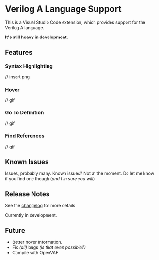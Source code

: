 # Verilog A Language Support

This is a Visual Studio Code extension, which provides support for the Verilog A language.

**It's still heavy in development.**


## Features

### Syntax Highlighting
// insert png

### Hover
// gif

### Go To Definition

// gif
### Find References
// gif


## Known Issues

Issues, probably many. Known issues? Not at the moment. Do let me know if you find one though (*and I'm sure you will*)

## Release Notes

See the [changelog](CHANGELOG.md) for more details

Currently in development.

## Future
- Better hover information.
- Fix *(all)* bugs *(is that even possible?)*
- Compile with OpenVAF